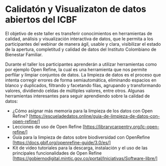 # Calidatón y Visualizaton de datos abiertos del ICBF

El objetivo de este taller es transferir conocimientos en herramientas de calidad, análisis y visualización interactiva de datos, que le permita a los participantes del webinar de manera ágil, usable y clara, visibilizar el estado de la apertura, completitud y calidad de datos del Instituto Colombiano de Bienestar Familiar.

Durante el taller los participantes aprenderán a utilizar herramientas como por ejemplo Open Refine, la cual es una herramienta que nos permite perfilar y limpiar conjuntos de datos. La limpieza de datos es el proceso que intenta corregir errores de forma semiautomática, eliminando espacios en blanco y duplicados, filtrando y facetando filas, agrupando y transformando valores, dividiendo celdas de múltiples valores, entre otros. Algunas herramientas interesantes para seguir aprendiendo sobre la calidad de datos:

- ¿Cómo asignar más memoria para la limpieza de los datos con Open Refine? [https://escueladedatos.online/guia-de-limpieza-de-datos-con-open-refine/]
- Lecciones de uso de Open Refine [https://librarycarpentry.org/lc-open-refine/]
- Guía para la limpieza de datos sobre biodiversidad con OpenRefine [https://docs.gbif.org/openrefine-guide/3.0/es/]
- Kit de video tutoriales para la descarga, instalación y el uso de las principales funcionalidades de Open Refine [https://gobiernodigital.mintic.gov.co/portal/Iniciativas/Software-libre/]
